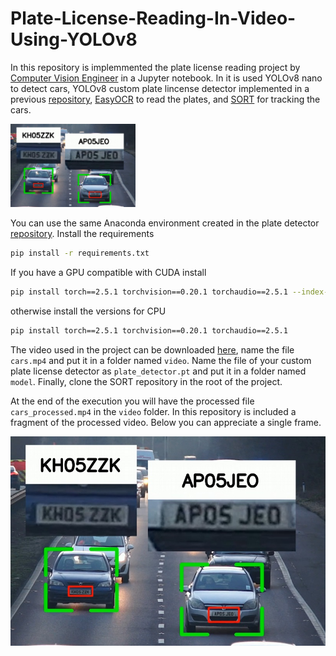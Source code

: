 # Plate-License-Reading-In-Video-Using-YOLOv8

In this repository is implemmented the plate license reading project by [Computer Vision Engineer](https://youtu.be/fyJB1t0o0ms?si=wuu3bamSpUVoOi60) in a Jupyter notebook. In it is used YOLOv8 nano to detect cars, YOLOv8 custom plate lincense detector implemented in a previous [repository](https://github.com/GerardoRodriguezB/License-Plate-Detector-Using-YOLOv8), [EasyOCR](https://github.com/JaidedAI/EasyOCR) to read the plates, and [SORT](https://github.com/abewley/sort) for tracking the cars.

<img src="im/cars.jpg" alt="Texto alternativo" width="200" />


You can use the same Anaconda environment created in the plate detector [repository](https://github.com/GerardoRodriguezB/License-Plate-Detector-Using-YOLOv8). Install the requirements

```bash
pip install -r requirements.txt
```

If you have a GPU compatible with CUDA install

```bash
pip install torch==2.5.1 torchvision==0.20.1 torchaudio==2.5.1 --index-url https://download.pytorch.org/whl/cu118
```

otherwise install the versions for CPU

```bash
pip install torch==2.5.1 torchvision==0.20.1 torchaudio==2.5.1
```

The video used in the project can be downloaded [here](https://www.pexels.com/video/traffic-flow-in-the-highway-2103099/), name the file `cars.mp4` and put it in a folder named `video`. Name the file of your custom plate license detector as `plate_detector.pt` and put it in a folder named `model`. Finally, clone the SORT repository in the root of the project. 

At the end of the execution you will have the processed file `cars_processed.mp4` in the `video` folder. In this repository is included a fragment of the processed video. Below you can appreciate a single frame.

![Ejemplo de imagen](im/cars.jpg)










